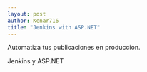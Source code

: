 ```yaml
---
layout: post
author: Kenar716
title: "Jenkins with ASP.NET"
---
```

Automatiza tus publicaciones en produccion.

Jenkins y ASP.NET